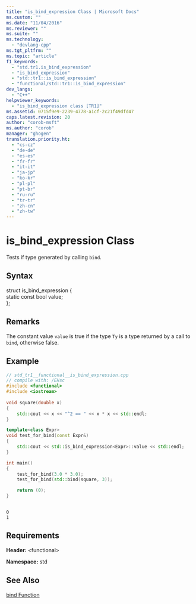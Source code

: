 ```yaml
---
title: "is_bind_expression Class | Microsoft Docs"
ms.custom: ""
ms.date: "11/04/2016"
ms.reviewer: ""
ms.suite: ""
ms.technology: 
  - "devlang-cpp"
ms.tgt_pltfrm: ""
ms.topic: "article"
f1_keywords: 
  - "std.tr1.is_bind_expression"
  - "is_bind_expression"
  - "std::tr1::is_bind_expression"
  - "functional/std::tr1::is_bind_expression"
dev_langs: 
  - "C++"
helpviewer_keywords: 
  - "is_bind_expression class [TR1]"
ms.assetid: 0715f9e9-2239-4778-a1cf-2c21f49dfd47
caps.latest.revision: 20
author: "corob-msft"
ms.author: "corob"
manager: "ghogen"
translation.priority.ht: 
  - "cs-cz"
  - "de-de"
  - "es-es"
  - "fr-fr"
  - "it-it"
  - "ja-jp"
  - "ko-kr"
  - "pl-pl"
  - "pt-br"
  - "ru-ru"
  - "tr-tr"
  - "zh-cn"
  - "zh-tw"
---
```

# is_bind_expression Class
Tests if type generated by calling `bind`.  
  
## Syntax  
  
struct is_bind_expression {  
   static const bool value;  
   };  
  
## Remarks  
 The constant value `value` is true if the type `Ty` is a type returned by a call to `bind`, otherwise false.  
  
## Example  
  
```cpp  
// std_tr1__functional__is_bind_expression.cpp   
// compile with: /EHsc   
#include <functional>   
#include <iostream>   
  
void square(double x)
{
    std::cout << x << "^2 == " << x * x << std::endl;
}

template<class Expr>
void test_for_bind(const Expr&)
{
    std::cout << std::is_bind_expression<Expr>::value << std::endl;
}

int main()
{
    test_for_bind(3.0 * 3.0);
    test_for_bind(std::bind(square, 3));

    return (0);
}
  
```  
  
```Output  
0  
1  
```  
  
## Requirements  
 **Header:** \<functional>  
  
 **Namespace:** std  
  
## See Also  
 [bind Function](../standard-library/functional-functions.md#bind_function)

